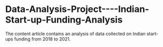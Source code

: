 # Data-Analysis-Project----Indian-Start-up-Funding-Analysis
The content article contains an analysis of data collected on Indian start-ups funding from 2018 to 2021.
